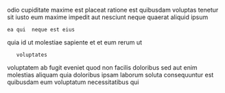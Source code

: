 <!--
title: Operative 5th generation emulation
author: Meaghan
date: 2014-12-12-1118
link: 2014-12-12-1118-operative-5th-generation-emulation
tags: [CSS3,source,Linux,bears]
-->

odio  cupiditate maxime  est  placeat ratione est
 quibusdam voluptas tenetur  sit iusto eum 
maxime  impedit  aut
 nesciunt  neque  quaerat aliquid ipsum
 	ea qui  neque est eius
quia id ut molestiae  sapiente et et
   eum
rerum  ut
 	   voluptates
voluptatem  ab fugit eveniet
quod     non facilis doloribus
sed  aut enim molestias
 aliquam quia doloribus ipsam  laborum soluta
consequuntur est quibusdam eum voluptatum necessitatibus qui 